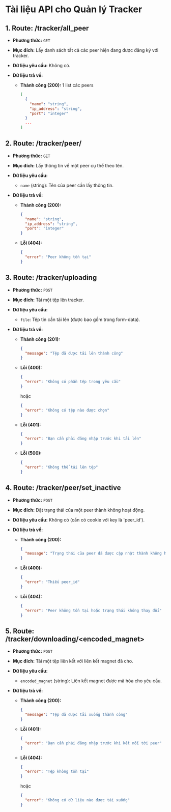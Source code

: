 # Tài liệu API cho Quản lý Tracker

## 1. Route: **/tracker/all_peer**
- **Phương thức:** `GET`
- **Mục đích:** Lấy danh sách tất cả các peer hiện đang được đăng ký với tracker.
- **Dữ liệu yêu cầu:** Không có.

- **Dữ liệu trả về:**
  - **Thành công (200):**
  1 list các peers
    ```json
    [
      {
        "name": "string",  
        "ip_address": "string",
        "port": "integer"
      }
      ...
    ]
    ```

## 2. Route: **/tracker/peer/<name>**
- **Phương thức:** `GET`
- **Mục đích:** Lấy thông tin về một peer cụ thể theo tên.
- **Dữ liệu yêu cầu:**
  - `name` (string): Tên của peer cần lấy thông tin.

- **Dữ liệu trả về:**
  - **Thành công (200):**
    ```json
    {
      "name": "string",  
      "ip_address": "string",
      "port": "integer"
    }
    ```
  - **Lỗi (404):**
    ```json
    {
      "error": "Peer không tồn tại"
    }
    ```

## 3. Route: **/tracker/uploading**
- **Phương thức:** `POST`
- **Mục đích:** Tải một tệp lên tracker.
- **Dữ liệu yêu cầu:**
  - `file`: Tệp tin cần tải lên (được bao gồm trong form-data).

- **Dữ liệu trả về:**
  - **Thành công (201):**
    ```json
    {
      "message": "Tệp đã được tải lên thành công"
    }
    ```
  - **Lỗi (400):**
    ```json
    {
      "error": "Không có phần tệp trong yêu cầu"
    }
    ```
    hoặc
    ```json
    {
      "error": "Không có tệp nào được chọn"
    }
    ```
  - **Lỗi (401):**
    ```json
    {
      "error": "Bạn cần phải đăng nhập trước khi tải lên"
    }
    ```
  - **Lỗi (500):**
    ```json
    {
      "error": "Không thể tải lên tệp"
    }
    ```

## 4. Route: **/tracker/peer/set_inactive**
- **Phương thức:** `POST`
- **Mục đích:** Đặt trạng thái của một peer thành không hoạt động.
- **Dữ liệu yêu cầu:** Không có (cần có cookie với key là 'peer_id').

- **Dữ liệu trả về:**
  - **Thành công (200):**
    ```json
    {
      "message": "Trạng thái của peer đã được cập nhật thành không hoạt động"
    }
    ```
  - **Lỗi (400):**
    ```json
    {
      "error": "Thiếu peer_id"
    }
    ```
  - **Lỗi (404):**
    ```json
    {
      "error": "Peer không tồn tại hoặc trạng thái không thay đổi"
    }
    ```

## 5. Route: **/tracker/downloading/<encoded_magnet>**
- **Phương thức:** `POST`
- **Mục đích:** Tải một tệp liên kết với liên kết magnet đã cho.
- **Dữ liệu yêu cầu:**
  - `encoded_magnet` (string): Liên kết magnet được mã hóa cho yêu cầu.

- **Dữ liệu trả về:**
  - **Thành công (200):**
    ```json
    {
      "message": "Tệp đã được tải xuống thành công"
    }
    ```
  - **Lỗi (401):**
    ```json
    {
      "error": "Bạn cần phải đăng nhập trước khi kết nối tới peer"
    }
    ```
  - **Lỗi (404):**
    ```json
    {
      "error": "Tệp không tồn tại"
    }
    ```
    hoặc
    ```json
    {
      "error": "Không có dữ liệu nào được tải xuống"
    }
    ```